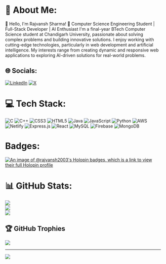 # 💫 About Me:
👋 Hello, I'm Rajvansh Sharma! 🚀 Computer Science Engineering Student | Full-Stack Developer | AI Enthusiast I'm a final-year BTech Computer Science student at Chandigarh University, passionate about solving complex problems and building innovative solutions. I enjoy working with cutting-edge technologies, particularly in web development and artificial intelligence. My interests range from creating dynamic and responsive web applications to exploring AI-driven solutions for real-world problems.


## 🌐 Socials:
[![LinkedIn](https://img.shields.io/badge/LinkedIn-%230077B5.svg?logo=linkedin&logoColor=white)](https://linkedin.com/in/rajvansh-sharma-ab336221b) [![X](https://img.shields.io/badge/X-black.svg?logo=X&logoColor=white)](https://x.com/RajvanshSharma8) 

# 💻 Tech Stack:
![C](https://img.shields.io/badge/c-%2300599C.svg?style=for-the-badge&logo=c&logoColor=white) ![C++](https://img.shields.io/badge/c++-%2300599C.svg?style=for-the-badge&logo=c%2B%2B&logoColor=white) ![CSS3](https://img.shields.io/badge/css3-%231572B6.svg?style=for-the-badge&logo=css3&logoColor=white) ![HTML5](https://img.shields.io/badge/html5-%23E34F26.svg?style=for-the-badge&logo=html5&logoColor=white) ![Java](https://img.shields.io/badge/java-%23ED8B00.svg?style=for-the-badge&logo=openjdk&logoColor=white) ![JavaScript](https://img.shields.io/badge/javascript-%23323330.svg?style=for-the-badge&logo=javascript&logoColor=%23F7DF1E) ![Python](https://img.shields.io/badge/python-3670A0?style=for-the-badge&logo=python&logoColor=ffdd54) ![AWS](https://img.shields.io/badge/AWS-%23FF9900.svg?style=for-the-badge&logo=amazon-aws&logoColor=white) ![Netlify](https://img.shields.io/badge/netlify-%23000000.svg?style=for-the-badge&logo=netlify&logoColor=#00C7B7) ![Express.js](https://img.shields.io/badge/express.js-%23404d59.svg?style=for-the-badge&logo=express&logoColor=%2361DAFB) ![React](https://img.shields.io/badge/react-%2320232a.svg?style=for-the-badge&logo=react&logoColor=%2361DAFB) ![MySQL](https://img.shields.io/badge/mysql-4479A1.svg?style=for-the-badge&logo=mysql&logoColor=white) ![Firebase](https://img.shields.io/badge/firebase-a08021?style=for-the-badge&logo=firebase&logoColor=ffcd34) ![MongoDB](https://img.shields.io/badge/MongoDB-%234ea94b.svg?style=for-the-badge&logo=mongodb&logoColor=white)

# Badges:
[![An image of @rajvansh2003's Holopin badges, which is a link to view their full Holopin profile](https://holopin.me/rajvansh2003)](https://holopin.io/@rajvansh2003)


# 📊 GitHub Stats:
![](https://github-readme-stats.vercel.app/api?username=Rajvansh2003&theme=dark&hide_border=false&include_all_commits=false&count_private=false)<br/>
![](https://github-readme-streak-stats.herokuapp.com/?user=Rajvansh2003&theme=dark&hide_border=false)<br/>
![](https://github-readme-stats.vercel.app/api/top-langs/?username=Rajvansh2003&theme=dark&hide_border=false&include_all_commits=false&count_private=false&layout=compact)

## 🏆 GitHub Trophies
![](https://github-profile-trophy.vercel.app/?username=Rajvansh2003&theme=radical&no-frame=false&no-bg=true&margin-w=4)

---
[![](https://visitcount.itsvg.in/api?id=Rajvansh2003&icon=0&color=0)](https://visitcount.itsvg.in)

<!-- Proudly created with GPRM ( https://gprm.itsvg.in ) -->
